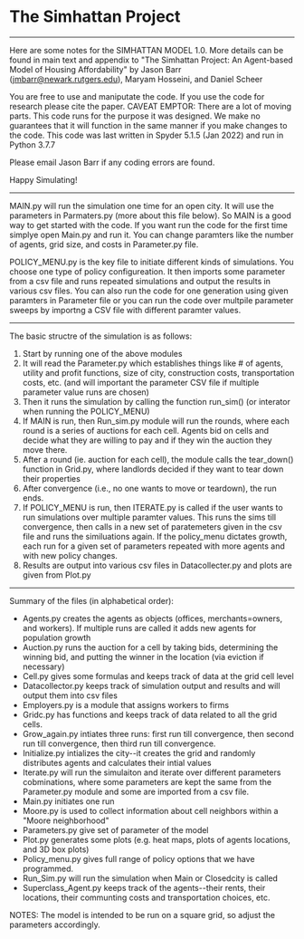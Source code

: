 # The Simhattan Project
***
Here are some notes for the SIMHATTAN MODEL 1.0. More details can be found in main text and appendix to
 "The Simhattan Project: An Agent-based Model of Housing Affordability" by Jason Barr (jmbarr@newark.rutgers.edu), Maryam Hosseini, and Daniel Scheer

You are free to use and maniputate the code. If you use the code for research please cite the paper.
CAVEAT EMPTOR: There are a lot of moving parts. This code runs for the purpose it was designed. We make no guarantees that it will function in the same 
manner if you make changes to the code. This code was last written in Spyder 5.1.5 (Jan 2022) and run in Python 3.7.7

Please email Jason Barr if any coding errors are found. 

Happy Simulating!

***
MAIN.py will run the simulation one time for an open city. It will use the parameters in Parmaters.py (more about this file below). 
So MAIN is a good way to get started with the code. If you want run the code for the first time simplye open Main.py and run it. You can change paramters like 
the number of agents, grid size, and costs in Parameter.py file.

POLICY_MENU.py is the key file to initiate different kinds of simulations. You choose one type of policy configureation. It then imports some parameter from a csv file and runs repeated simulations
and output the results in various csv files. You can also run the code for one generation using given paramters in Parameter file or you can run the code over multpile parameter sweeps
by importng a CSV file with different paramter values.

***
The basic structre of the simulation is as follows:
1. Start by running one of the above modules
2. It will read the Parameter.py which establishes things like # of agents, utility and profit functions, size of city, construction costs, transportation costs, etc. (and will important 
   the parameter CSV file if multiple parameter value runs are chosen)
3. Then it runs the simulation by calling the function run_sim() (or interator when running the POLICY_MENU)
4. If MAIN is run, then Run_sim.py module will run the rounds, where each round is a series of auctions for each cell. Agents bid on cells and decide what they are willing to pay
   and if they win the auction they move there.
5. After a round (ie. auction for each cell), the module calls the tear_down() function in Grid.py, where landlords decided if they want to tear down their properties
6. After convergence (i.e., no one wants to move or teardown), the run ends. 
7. If POLICY_MENU is run, then ITERATE.py is called if the user wants to run simulations over multiple paramter values. This runs the sims till convergence, then calls in a new set of paratemeters given in the csv file and runs the similuations again.
If the policy_menu dictates growth, each run for a given set of parameters repeated with more agents and with new policy changes.
8. Results are output into various csv files in Datacollecter.py and plots are given from Plot.py

***
Summary of the files (in alphabetical order):
- Agents.py creates the agents as objects (offices, merchants=owners, and workers). If multiple runs are called it adds new agents for population growth
- Auction.py runs the auction for a cell by taking bids, determining the winning bid, and putting the winner in the location (via eviction if necessary)
- Cell.py gives some formulas and keeps track of data at the grid cell level
- Datacollector.py keeps track of simulation output and results and will output them into csv files
- Employers.py is a module that assigns workers to firms
- Gridc.py has functions and keeps track of data related to all the grid cells.
- Grow_again.py intiates three runs: first run till convergence, then second run till convergence, then third run till convergence.
- Initialize.py intializes the city--it creates the grid and randomly distributes agents and calculates their intial values
- Iterate.py will run the simulaiton and iterate over different parameters cobminations, where some parameters are kept the same from the Parameter.py module
  and some are imported from a csv file.
- Main.py initiates one run
- Moore.py is used to collect information about cell neighbors within a "Moore neighborhood"
- Parameters.py give set of parameter of the model
- Plot.py generates some plots (e.g. heat maps, plots of agents locations, and 3D box plots)
- Policy_menu.py gives full range of policy options that we have programmed.
- Run_Sim.py will run the simulation when Main or Closedcity is called
- Superclass_Agent.py keeps track of the agents--their rents, their locations, their communting costs and transportation choices, etc.


NOTES:
The model is intended to be run on a square grid, so adjust the parameters accordingly.